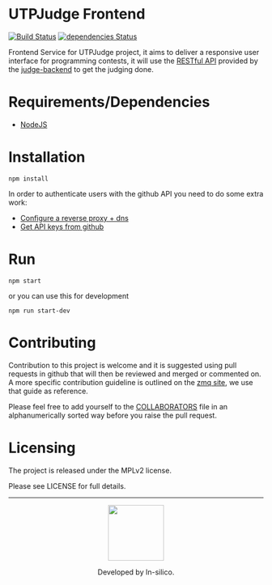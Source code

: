 # UTPJudge Frontend

[![Build Status](https://travis-ci.org/in-silico/judge-frontend.svg?branch=master)](https://travis-ci.org/in-silico/judge-frontend)
[![dependencies Status](https://david-dm.org/in-silico/judge-frontend/status.svg)](https://david-dm.org/in-silico/judge-frontend)

Frontend Service for UTPJudge project, it aims to deliver a responsive user interface for programming contests, it will use the [RESTful API](https://en.wikipedia.org/wiki/Representational_state_transfer) provided by the [judge-backend](https://github.com/in-silico/judge-backend) to get the judging done.



Requirements/Dependencies
=========================

- [NodeJS](https://nodejs.org/en/)

Installation
============

    npm install

In order to authenticate users with the github API you need to do some
extra work:

- [Configure a reverse proxy + dns](https://github.com/in-silico/utpjudge#set-up-judge-behind-reverse-proxy)
- [Get API keys from github](https://github.com/in-silico/utpjudge#get-api-keys-from-github)


Run
===

    npm start

or you can use this for development

    npm run start-dev


Contributing
============

Contribution to this project is welcome and it is suggested using pull requests
in github that will then be reviewed and merged or commented on. A more specific
contribution guideline is outlined on the [zmq site](http://zeromq.org/docs:contributing),
we use that guide as reference.

Please feel free to add yourself to the
[COLLABORATORS](https://github.com/in-silico/judge-frontend/blob/master/COLLABORATORS)
file in an alphanumerically sorted way before you raise the pull request.

Licensing
=========

The project is released under the MPLv2 license.

Please see LICENSE for full details.

___
<a href="//github.com/in-silico" target="_blank"><p align="center"><img src="https://cloud.githubusercontent.com/assets/14989202/11768037/94347c26-a18e-11e5-84ad-a8554c9fe75d.png" width=110px></img></p></a>

<p align="center">Developed by In-silico.</p>
